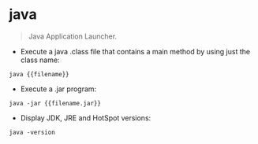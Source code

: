 # java

> Java Application Launcher.

- Execute a java .class file that contains a main method by using just the class name:

`java {{filename}}`

- Execute a .jar program:

`java -jar {{filename.jar}}`

- Display JDK, JRE and HotSpot versions:

`java -version`

